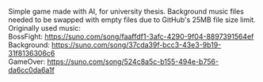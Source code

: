 Simple game made with AI, for university thesis.
Background music files needed to be swapped with empty files due to GitHub's 25MB file size limit. <br>
Originally used music: <br>
BossFight: https://suno.com/song/faaffdf1-3afc-4290-9f04-8897391564ef <br>
Background: https://suno.com/song/37cda39f-bcc3-43e3-9b19-31f8136306c6 <br>
GameOver: https://suno.com/song/524c8a5c-b155-494e-b756-da6cc0da6a1f <br>
